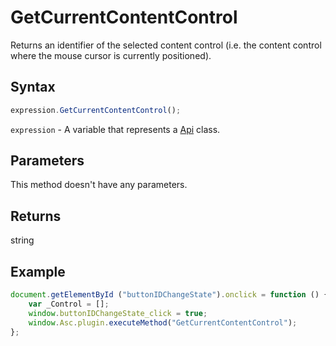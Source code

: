 # GetCurrentContentControl

Returns an identifier of the selected content control (i.e. the content control where the mouse cursor is currently positioned).

## Syntax

```javascript
expression.GetCurrentContentControl();
```

`expression` - A variable that represents a [Api](Methods.md) class.

## Parameters

This method doesn't have any parameters.

## Returns

string

## Example

```javascript
document.getElementById ("buttonIDChangeState").onclick = function () {
    var _Control = [];
    window.buttonIDChangeState_click = true;
    window.Asc.plugin.executeMethod("GetCurrentContentControl");
};
```
